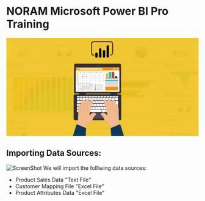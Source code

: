 # NORAM Microsoft Power BI Pro Training
![ScreenShot](Power-BI-DAX.png)

## Importing Data Sources:
![ScreenShot](image.png)
We will import the folllwing data sources:
* Product Sales Data "Text File"
* Customer Mapping File "Excel File"
* Product Attributes Data "Excel File"